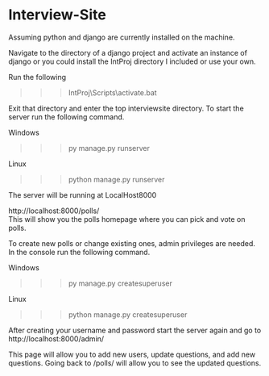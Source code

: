 # Interview-Site

Assuming python and django are currently installed on the machine.

Navigate to the directory of a django project  and activate an instance of django or you could install the IntProj directory I included or use your own. 

Run the following 
>>>IntProj\Scripts\activate.bat

Exit that directory and enter the top interviewsite directory.
To start the server run the following command.

Windows
>>>py manage.py runserver

Linux
>>>python manage.py runserver

The server will be running at LocalHost8000

http://localhost:8000/polls/  
This will show you the polls homepage where you can pick and vote on polls.

To create new polls or change existing ones, admin privileges are needed.
In the console run the following command.

Windows
>>>py manage.py createsuperuser

Linux
>>>python manage.py createsuperuser

After creating your username and password start the server again and go to
http://localhost:8000/admin/

This page will allow you to add new users, update questions, and add new questions.
Going back to /polls/ will allow you to see the updated questions.

